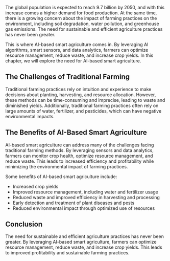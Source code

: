
The global population is expected to reach 9.7 billion by 2050, and with this increase comes a higher demand for food production. At the same time, there is a growing concern about the impact of farming practices on the environment, including soil degradation, water pollution, and greenhouse gas emissions. The need for sustainable and efficient agriculture practices has never been greater.

This is where AI-based smart agriculture comes in. By leveraging AI algorithms, smart sensors, and data analytics, farmers can optimize resource management, reduce waste, and increase crop yields. In this chapter, we will explore the need for AI-based smart agriculture.

The Challenges of Traditional Farming
-------------------------------------

Traditional farming practices rely on intuition and experience to make decisions about planting, harvesting, and resource allocation. However, these methods can be time-consuming and imprecise, leading to waste and diminished yields. Additionally, traditional farming practices often rely on large amounts of water, fertilizer, and pesticides, which can have negative environmental impacts.

The Benefits of AI-Based Smart Agriculture
------------------------------------------

AI-based smart agriculture can address many of the challenges facing traditional farming methods. By leveraging sensors and data analytics, farmers can monitor crop health, optimize resource management, and reduce waste. This leads to increased efficiency and profitability while minimizing the environmental impact of farming practices.

Some benefits of AI-based smart agriculture include:

* Increased crop yields
* Improved resource management, including water and fertilizer usage
* Reduced waste and improved efficiency in harvesting and processing
* Early detection and treatment of plant diseases and pests
* Reduced environmental impact through optimized use of resources

Conclusion
----------

The need for sustainable and efficient agriculture practices has never been greater. By leveraging AI-based smart agriculture, farmers can optimize resource management, reduce waste, and increase crop yields. This leads to improved profitability and sustainable farming practices.
